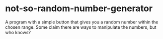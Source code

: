 # not-so-random-number-generator
 A program with a simple button that gives you a random number within the chosen range. Some claim there are ways to manipulate the numbers, but who knows?
